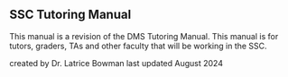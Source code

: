 ## SSC Tutoring Manual

This manual is a revision of the DMS Tutoring Manual.  This manual is for tutors, graders, TAs and other faculty that will be working in the SSC.

created by Dr. Latrice Bowman
last updated August 2024
